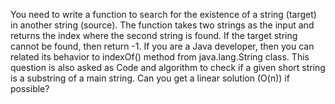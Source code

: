 You need to write a function to search for the existence of a string (target) in another string (source). The function takes two strings as the input and returns the index where the second string is found. If the target string cannot be found, then return -1. If you are a Java developer, then you can related its behavior to indexOf() method from java.lang.String class. This question is also asked as Code and algorithm to check if a given short string is a substring of a main string. Can you get a linear solution (O(n)) if possible?
